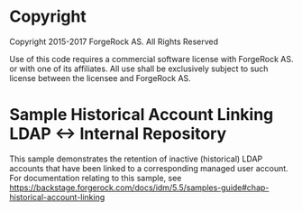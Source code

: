 Copyright
=============
Copyright 2015-2017 ForgeRock AS. All Rights Reserved

Use of this code requires a commercial software license with ForgeRock AS.
or with one of its affiliates. All use shall be exclusively subject
to such license between the licensee and ForgeRock AS.

Sample Historical Account Linking LDAP <-> Internal Repository
==============================================================

This sample demonstrates the retention of inactive (historical) LDAP accounts that have been
linked to a corresponding managed user account. For documentation relating to this sample, see
https://backstage.forgerock.com/docs/idm/5.5/samples-guide#chap-historical-account-linking
